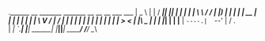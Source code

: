 
.______     __    _______  _______  __       __    __  ___   ___
|   _  \   |  |  /  _____||   ____||  |     |  |  |  | \  \ /  /
|  |_)  |  |  | |  |  __  |  |__   |  |     |  |  |  |  \  V  /
|      /   |  | |  | |_ | |   __|  |  |     |  |  |  |   >   <
|  |\  \__ |  | |  |__| | |  |____ |  `----.|  `--'  |  /  .  \
| _| `.__| |__|  \______| |_______||_______| \______/  /__/ \__\
